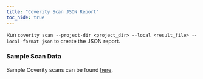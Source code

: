 ```yaml
---
title: "Coverity Scan JSON Report"
toc_hide: true
---
```

Run `coverity scan --project-dir <project_dir> --local <result_file> --local-format json` to create the JSON report.

### Sample Scan Data
Sample Coverity scans can be found [here](https://github.com/DefectDojo/django-DefectDojo/tree/master/unittests/scans/coverity_scan).